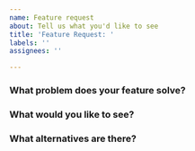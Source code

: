 ```yaml
---
name: Feature request
about: Tell us what you'd like to see
title: 'Feature Request: '
labels: ''
assignees: ''

---
```


<!-- Please answer these questions before submitting your issue. Thanks! -->

### What problem does your feature solve?


### What would you like to see?


### What alternatives are there?
